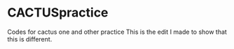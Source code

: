 # CACTUSpractice
Codes for cactus one and other practice
This is the edit I made to show that this is different.
